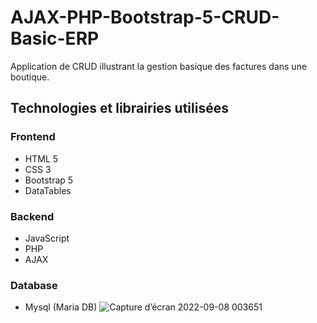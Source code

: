 # AJAX-PHP-Bootstrap-5-CRUD-Basic-ERP
Application de CRUD illustrant la gestion basique des factures dans une boutique.
## Technologies et librairies utilisées 
### Frontend
- HTML 5
- CSS 3
- Bootstrap 5
- DataTables

### Backend
- JavaScript
- PHP
- AJAX

### Database
- Mysql (Maria DB)
![Capture d’écran 2022-09-08 003651](https://user-images.githubusercontent.com/72866207/189001736-962aa279-62ae-49ce-bc90-37210ebaf6b4.png)
